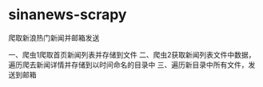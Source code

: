 # sinanews-scrapy
爬取新浪热门新闻并邮箱发送

一、爬虫1爬取首页新闻列表并存储到文件
二、爬虫2获取新闻列表文件中数据，遍历爬去新闻详情并存储到以时间命名的目录中
三、遍历新目录中所有文件，发送到邮箱
